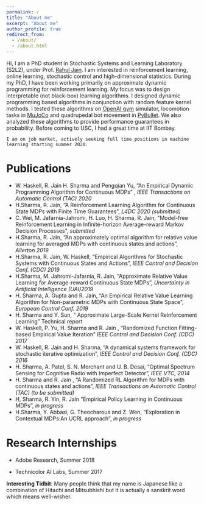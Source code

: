 ```yaml
---
permalink: /
title: "About me"
excerpt: "About me"
author_profile: true
redirect_from: 
  - /about/
  - /about.html
---
```


Hi, I am a PhD student in Stochastic Systems and Learning Laboratory (S2L2), under Prof. [Rahul Jain](https://viterbi-web.usc.edu/~rahuljai/Welcome.html). I am interested in reinforcement learning, online learning, stochastic control and high-dimensional statistics. During my PhD, I have been working primarily on approximate dynamic programming for reinforcement learning.  My focus was to design interpretable (not black-box) learning algorithms. I designed dynamic programming based algorithms in conjunction with random feature kernel methods.  I tested these algorithms on [OpenAI gym](https://gym.openai.com/) simulator, locomotion tasks in [MuJoCo](http://mujoco.org/) and  quadrupedal bot movement in [PyBullet](https://github.com/bulletphysics/bullet3/tree/master/examples/pybullet/gym/pybullet_envs/minitaur/envs). We also analyzed these algorithms to provide performance guarantees in probability. Before coming to USC, I had a great time at IIT Bombay. 

```I am on job market, actively seeking full time positions in machine learning starting summer 2020. ``` 

Publications
========
- W. Haskell, R. Jain H. Sharma and Pengqian Yu, “An Empirical Dynamic Programming Algorithm for Continuous MDPs” , *IEEE Transactions on Automatic Control (TAC) 2020* 
- H.Sharma, R. Jain, “A Reinforcement Learning Algorithm for Continuous State MDPs
with Finite Time Guarantees”, *L4DC 2020 (submitted)*
- C. Wei, M. Jafarnia-Jahromi, H. Luo, H. Sharma, R. Jain, "Model-free Reinforcement Learning in Infinite-horizon Average-reward Markov Decision Processes", *submitted*
- H.Sharma, R. Jain, “An approximately optimal algorithm for relative value learning
 for averaged MDPs with continuous states and actions”, *Allerton 2019*
- H.Sharma, R. Jain, W. Haskell, “Empirical Algorithms for Stochastic Systems with
 Continuous States and Actions”, *IEEE Control and Decision Conf. (CDC) 2019*
- H.Sharma, M. Jahromi-Jafarnia, R. Jain, “Approximate Relative Value Learning for
Average-reward Continuous State MDPs”, *Uncertainty in Artificial Intelligence (UAI)2019*
- H. Sharma, A. Gupta and R. Jain, “An Empirical Relative Value Learning Algorithm
for Non-parametric MDPs with Continuous State Space”, *European Control Conf. 2019*
- H. Sharma and Y. Sun, “ Approximate Large-Scale Kernel Reinforcement Learning”
Technical report
- W. Haskell, P. Yu, H. Sharma and R. Jain , “Randomized Function Fitting-based
Empirical Value Iteration” *IEEE Control and Decision Conf. (CDC) 2017*
- W. Haskell, R. Jain and H. Sharma, “A dynamical systems framework for stochastic
iterative optimization”, *IEEE Control and Decision Conf. (CDC) 2016*
- H. Sharma, A. Patel, S. N. Merchant and U. B. Desai, “Optimal Spectrum Sensing for
Cognitive Radio with Imperfect Detector”, *IEEE VTC, 2014*
- H. Sharma and R. Jain , “A Randomized RL Algorithm for MDPs with continuous
states and actions”, *IEEE Transactions on Automatic Control (TAC) (to be submitted)*
- H, Sharma, R. Yin, R. Jain “Empirical Policy Learning in Continuous MDPs”, *in progress*
- H.Sharma, Y. Abbasi, G. Theocharous and Z. Wen, “Exploration in Contextual MDPs:An UCRL approach”, *in progress*


Research Internships
======
- Adobe Research, Summer 2018

- Technicolor AI Labs, Summer 2017



**Interesting Tidbit**: Many people think that my name is Japanese like a combination of Hitachi and Mitsubhishi but it is actually a sanskrit word which means well-wisher. 

